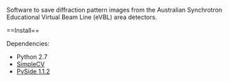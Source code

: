 Software to save diffraction pattern images from the Australian Synchrotron Educational Virtual Beam Line (eVBL) area detectors.

==Install==

Dependencies:
* Python 2.7
* [SimpleCV](https://github.com/sightmachine/simplecv)
* [PySide 1.1.2](http://qt-project.org/wiki/PySide)
